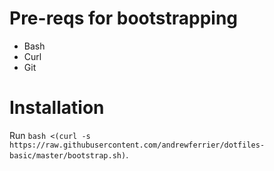 # Pre-reqs for bootstrapping

* Bash
* Curl
* Git

# Installation

Run `bash <(curl -s https://raw.githubusercontent.com/andrewferrier/dotfiles-basic/master/bootstrap.sh)`.
